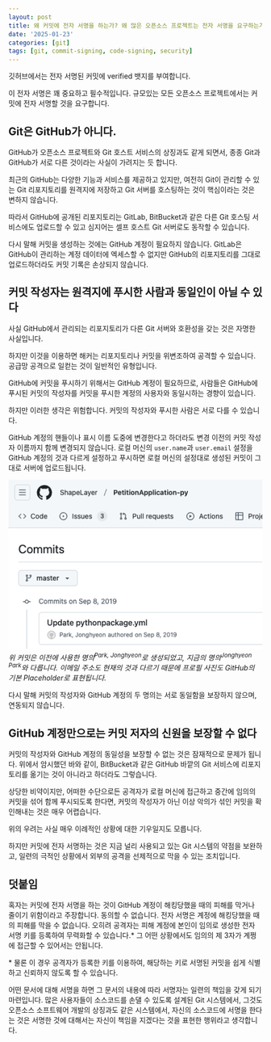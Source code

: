 ```yaml
---
layout: post
title: 왜 커밋에 전자 서명을 하는가? 왜 많은 오픈소스 프로젝트는 전자 서명을 요구하는가?
date: '2025-01-23'
categories: [git]
tags: [git, commit-signing, code-signing, security]
---
```


깃허브에서는 전자 서명된 커밋에 verified 뱃지를 부여합니다.

이 전자 서명은 꽤 중요하고 필수적입니다. 규모있는 모든 오픈소스 프로젝트에서는 커밋에 전자 서명할 것을 요구합니다.

## Git은 GitHub가 아니다.

GitHub가 오픈소스 프로젝트와 Git 호스트 서비스의 상징과도 같게 되면서, 종종 Git과 GitHub가 서로 다른 것이라는 사실이 가려지는 듯 합니다.

최근의 GitHub는 다양한 기능과 서비스를 제공하고 있지만, 여전히 Git이 관리할 수 있는 Git 리포지토리를 원격지에 저장하고 Git 서버를 호스팅하는 것이 핵심이라는 것은 변하지 않습니다.

따라서 GitHub에 공개된 리포지토리는 GitLab, BitBucket과 같은 다른 Git 호스팅 서비스에도 업로드할 수 있고 심지어는 셀프 호스트 Git 서버로도 동작할 수 있습니다.

다시 말해 커밋을 생성하는 것에는 GitHub 계정이 필요하지 않습니다. GitLab은 GitHub이 관리하는 계정 데이터에 엑세스할 수 없지만 GitHub의 리포지토리를 그대로 업로드하더라도 커밋 기록은 손상되지 않습니다.

## 커밋 작성자는 원격지에 푸시한 사람과 동일인이 아닐 수 있다

사실 GitHub에서 관리되는 리포지토리가 다른 Git 서버와 호환성을 갖는 것은 자명한 사실입니다.

하지만 이것을 이용하면 해커는 리포지토리나 커밋을 위변조하여 공격할 수 있습니다. 공급망 공격으로 일컫는 것이 일반적인 유형입니다.

GitHub에 커밋을 푸시하기 위해서는 GitHub 계정이 필요하므로, 사람들은 GitHub에 푸시된 커밋의 작성자를 커밋을 푸시한 계정의 사용자와 동일시하는 경향이 있습니다.

하지만 이러한 생각은 위험합니다. 커밋의 작성자와 푸시한 사람은 서로 다를 수 있습니다.

GitHub 계정의 핸들이나 표시 이름 도중에 변경한다고 하더라도 변경 이전의 커밋 작성자 이름까지 함께 변경되지 않습니다. 로컬 머신의 `user.name`과 `user.email` 설정을 GitHub 계정의 것과 다르게 설정하고 푸시하면 로컬 머신의 설정대로 생성된 커밋이 그대로 서버에 업로드됩니다.

![](/static/posts/2025-01-23-why-signing-git-commit/prev-commit.png)  
_위 커밋은 이전에 사용한 명의<sup>Park, Jonghyeon</sup>로 생성되었고, 지금의 명의<sup>Jonghyeon Park</sup>와 다릅니다. 이메일 주소도 현재의 것과 다르기 때문에 프로필 사진도 GitHub의 기본 Placeholder로 표현됩니다._

다시 말해 커밋의 작성자와 GitHub 계정의 두 명의는 서로 동일함을 보장하지 않으며, 연동되지 않습니다.

## GitHub 계정만으로는 커밋 저자의 신원을 보장할 수 없다

커밋의 작성자와 GitHub 계정의 동일성을 보장할 수 없는 것은 잠재적으로 문제가 됩니다. 위에서 암시했던 바와 같이, BitBucket과 같은 GitHub 바깥의 Git 서비스에 리포지토리를 옮기는 것이 아니라고 하더라도 그렇습니다.

상당한 비약이지만, 어떠한 수단으로든 공격자가 로컬 머신에 접근하고 중간에 임의의 커밋을 섞어 함께 푸시되도록 한다면, 커밋의 작성자가 아닌 이상 악의가 섞인 커밋을 확인해내는 것은 매우 어렵습니다.

위의 우려는 사실 매우 이례적인 상황에 대한 기우일지도 모릅니다.

하지만 커밋에 전자 서명하는 것은 지금 널리 사용되고 있는 Git 시스템의 약점을 보완하고, 일련의 극적인 상황에서 외부의 공격을 선제적으로 막을 수 있는 조치입니다.

## 덧붙임

혹자는 커밋에 전자 서명을 하는 것이 GitHub 계정이 해킹당했을 때의 피해를 막거나 줄이기 위함이라고 주장합니다. 동의할 수 없습니다. 전자 서명은 계정에 해킹당했을 때의 피해를 막을 수 없습니다. 오히려 공격자는 피해 계정에 본인이 임의로 생성한 전자 서명 키를 등록하여 무력화할 수 있습니다.* 그 어떤 상황에서도 임의의 제 3자가 계쩡에 접근할 수 있어서는 안됩니다.

\* 물론 이 경우 공격자가 등록한 키를 이용하여, 해당하는 키로 서명된 커밋을 쉽게 식별하고 신뢰하지 않도록 할 수 있습니다.

어떤 문서에 대해 서명을 하면 그 문서의 내용에 따라 서명자는 일련의 책임을 갖게 되기 마련입니다. 많은 사용자들이 소스코드를 손댈 수 있도록 설계된 Git 시스템에서, 그것도 오픈소스 소프트웨어 개발의 상징과도 같은 시스템에서, 자신의 소스코드에 서명을 한다는 것은 서명한 것에 대해서는 자신이 책임을 지겠다는 것을 표현한 행위라고 생각합니다.
